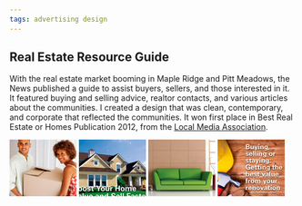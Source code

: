 ```yaml
---
tags: advertising design
---
```


<article>
<h1>Real Estate Resource Guide</h1>
<section>
<p>With the real estate market booming in Maple Ridge and Pitt Meadows, the News published a guide to assist buyers, sellers, and those interested in it. It featured buying and selling advice, realtor contacts, and various articles about the communities.  I created a design that was clean, contemporary, and corporate that reflected the communities. It won first place in Best Real Estate or Homes Publication 2012, from the <a href="http://www.suburban-news.org" target="_new">Local Media Association</a>.
</p></section>
<aside><div class="left">
    <a href="images/REGuide1.jpg" class="luminous" title="" rel="Real Estate Resource Guide"><img src="images/REGuide1-thumb.jpg" width="118" height="100"></a>
    <a href="images/REGuide2.jpg" class="luminous" title="" rel="Real Estate Resource Guide"><img src="images/REGuide2-thumb.jpg" width="118" height="100"></a>
    <a href="images/REGuide3.jpg" class="luminous" title="" rel="Real Estate Resource Guide"><img src="images/REGuide3-thumb.jpg" width="118" height="100"></a>
    <a href="images/REGuide4.jpg" class="luminous" title="" rel="Real Estate Resource Guide"><img src="images/REGuide4-thumb.jpg" width="118" height="100"></a>
</div></aside>
</article>



